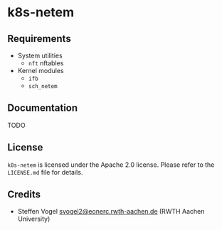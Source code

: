 # k8s-netem

## Requirements

- System utilities
  - `nft` nftables
- Kernel modules
  - `ifb`
  - `sch_netem`

## Documentation

TODO

## License

`k8s-netem` is licensed under the Apache 2.0 license.
Please refer to the `LICENSE.md` file for details.

## Credits

- Steffen Vogel <svogel2@eonerc.rwth-aachen.de> (RWTH Aachen University)
